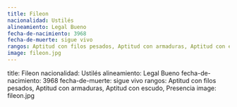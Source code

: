 ```yaml
---
title: Fileon
nacionalidad: Ustilés
alineamiento: Legal Bueno
fecha-de-nacimiento: 3968
fecha-de-muerte: sigue vivo
rangos: Aptitud con filos pesados, Aptitud con armaduras, Aptitud con escudo, Presencia
image: fileon.jpg
---
```


title: Fileon
nacionalidad: Ustilés
alineamiento: Legal Bueno
fecha-de-nacimiento: 3968
fecha-de-muerte: sigue vivo
rangos: Aptitud con filos pesados, Aptitud con armaduras, Aptitud con escudo, Presencia
image: fileon.jpg